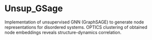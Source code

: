 # Unsup_GSage
Implementation of unsupervised GNN (GraphSAGE) to generate node representations for disordered systems. OPTICS clustering of obtained node embeddings reveals structure-dynamics correlation.

